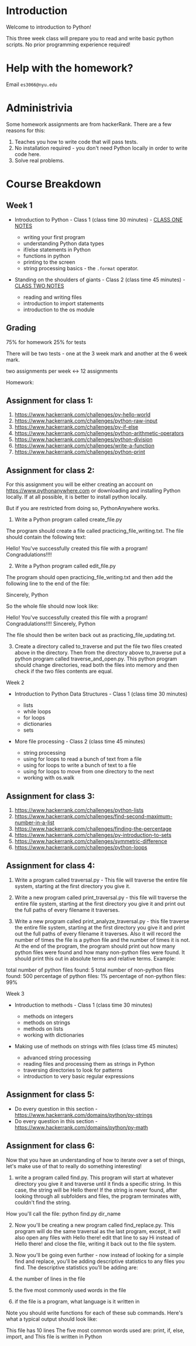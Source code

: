# Introduction

Welcome to introduction to Python!

This three week class will prepare you to read and write basic python scripts.  No prior programming experience required!

# Help with the homework?

Email `es3066@nyu.edu`

# Administrivia

Some homework assignments are from hackerRank.  There are a few reasons for this:

1. Teaches you how to write code that will pass tests.
2. No installation required - you don't need Python locally in order to write code here.
3. Solve real problems.

# Course Breakdown

## Week 1

* Introduction to Python - Class 1 (class time 30 minutes) - [CLASS ONE NOTES](https://github.com/18F/an_introduction_to_python/blob/master/class_one.ipynb)
	* writing your first program
	* understanding Python data types
	* if/else statements in Python
	* functions in python
	* printing to the screen
	* string processing basics - the `.format` operator.

* Standing on the shoulders of giants - Class 2 (class time 45 minutes) - [CLASS TWO NOTES](https://github.com/18F/an_introduction_to_python/blob/master/class_two.ipynb)
	* reading and writing files
	* introduction to import statements
	* introduction to the os module

## Grading

75% for homework
25% for tests

There will be two tests - one at the 3 week mark and another at the 6 week mark.

two assignments per week <-> 12 assignments

Homework:

## Assignment for class 1:

1. https://www.hackerrank.com/challenges/py-hello-world
2. https://www.hackerrank.com/challenges/python-raw-input
3. https://www.hackerrank.com/challenges/py-if-else
4. https://www.hackerrank.com/challenges/python-arithmetic-operators
5. https://www.hackerrank.com/challenges/python-division
6. https://www.hackerrank.com/challenges/write-a-function
7. https://www.hackerrank.com/challenges/python-print


## Assignment for class 2:

For this assignment you will be either creating an account on https://www.pythonanywhere.com
or downloading and installing Python locally.  If at all possible, it is better to install python locally.

But if you are restricted from doing so, PythonAnywhere works.


1. Write a Python program called create_file.py 

The program should create a file called practicing_file_writing.txt.  The file should contain the following text:

Hello!  You've successfully created this file with a program!  Congradulations!!!!

2. Write a Python program called edit_file.py

The program should open practicing_file_writing.txt and then add the following line to the end of the file:

Sincerely,
Python

So the whole file should now look like: 

Hello!  You've successfully created this file with a program!  Congradulations!!!!
Sincerely,
Python

The file should then be writen back out as practicing_file_updating.txt.

3. Create a directory called to_traverse and put the file two files created above in the directory.  Then from the directory above to_traverse put a python program called traverse_and_open.py.  This python program should change directories, read both the files into memory and then check if the two files contents are equal.

Week 2


* Introduction to Python Data Structures - Class 1 (class time 30 minutes)
	* lists
	* while loops
	* for loops
	* dictionaries
	* sets

* More file processing - Class 2 (class time 45 minutes)
	* string processing
	* using for loops to read a bunch of text from a file
	* using for loops to write a bunch of text to a file
	* using for loops to move from one directory to the next
	* working with os.walk

## Assignment for class 3:

1. https://www.hackerrank.com/challenges/python-lists
2. https://www.hackerrank.com/challenges/find-second-maximum-number-in-a-list
3. https://www.hackerrank.com/challenges/finding-the-percentage
4. https://www.hackerrank.com/challenges/py-introduction-to-sets
5. https://www.hackerrank.com/challenges/symmetric-difference
6. https://www.hackerrank.com/challenges/python-loops

## Assignment for class 4:

1. Write a program called traversal.py - This file will traverse the entire file system, starting at the first directory you give it.

2. Write a new program called print_traversal.py - this file will traverse the entire file system, starting at the first directory you give it and print out the full paths of every filename it traverses.

3. Write a new program called print_analyze_traversal.py - this file traverse the entire file system, starting at the first directory you give it and print out the full paths of every filename it traverses.  Also it will record the number of times the file is a python file and the number of times it is not.  At the end of the program, the program should print out how many python files were found and how many non-python files were found.  It should print this out in absolute terms and relative terms.  Example:

total number of python files found: 5
total number of non-python files found: 500
percentage of python files: 1%
percentage of non-python files: 99%

Week 3

* Introduction to methods - Class 1 (class time 30 minutes)
	* methods on integers
	* methods on strings
	* methods on lists
	* working with dictionaries

* Making use of methods on strings with files (class time 45 minutes)
	* advanced string processing
	* reading files and processing them as strings in Python
	* traversing directories to look for patterns
	* introduction to very basic regular expressions

## Assignment for class 5:

* Do every question in this section - https://www.hackerrank.com/domains/python/py-strings
* Do every question in this section - https://www.hackerrank.com/domains/python/py-math

## Assignment for class 6:

Now that you have an understanding of how to iterate over a set of things, let's make use of that to really do something interesting!  

1. write a program called find.py.  This program will start at whatever directory you give it and traverse until it finds a specific string.  In this case, the string will be Hello there!  If the string is never found, after looking through all subfolders and files, the program terminates with, couldn't find the string.

How you'll call the file: python find.py dir_name

2. Now you'll be creating a new program called find_replace.py.  This program will do the same traversal as the last program, except, it will also open any files with Hello there! edit that line to say Hi instead of Hello there! and close the file, writing it back out to the file system.

3. Now you'll be going even further - now instead of looking for a simple find and replace, you'll be adding descriptive statistics to any files you find.  The descriptive statistics you'll be adding are:

1. the number of lines in the file
2. the five most commonly used words in the file
3. if the file is a program, what language is it written in

Note you should write functions for each of these sub commands.  Here's what a typical output should look like:

This file has 10 lines
The five most common words used are: print, if, else, import, and
This file is written in Python
